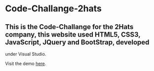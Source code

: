 # Code-Challange-2hats

## This is the Code-Challange for the 2Hats company, this website used HTML5, CSS3, JavaScript, JQuery and BootStrap, developed
under Visual Studio.

Visit the demo [here](https://harryhoo23.github.io/Code-Challange-2hats/).
